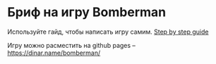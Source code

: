 # Бриф на игру Bomberman

Используйте гайд, чтобы написать игру самим.
[Step by step guide](https://docs.google.com/document/d/1TP0FK2Bdr-_McMAoYZ1xPOZ8BTeH2Sp9XvuwtYN5rBI/edit#)

Игру можно расместить на github pages – https://dinar.name/bomberman/ 
